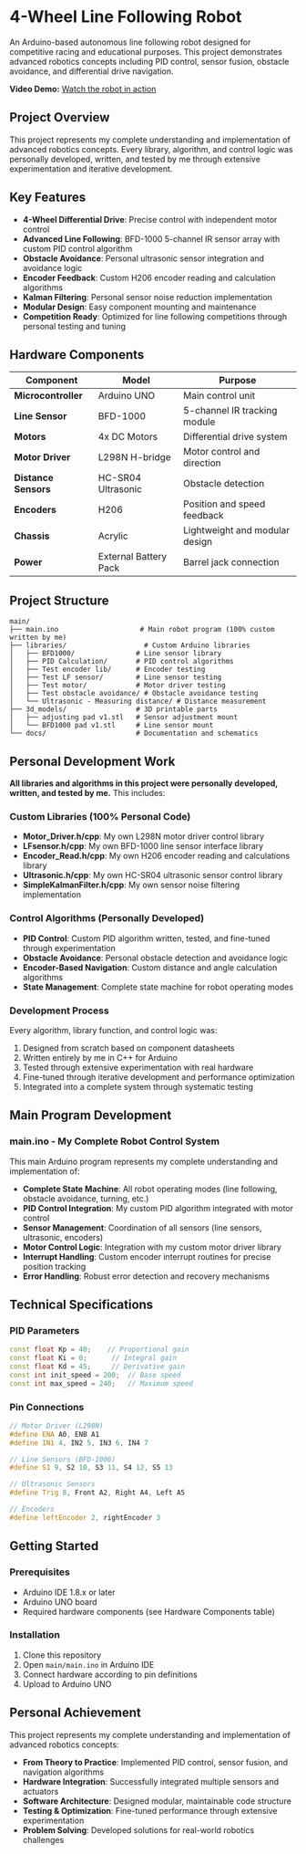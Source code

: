 # 4-Wheel Line Following Robot

An Arduino-based autonomous line following robot designed for competitive racing and educational purposes. This project demonstrates advanced robotics concepts including PID control, sensor fusion, obstacle avoidance, and differential drive navigation.

**Video Demo:** [Watch the robot in action](https://www.youtube.com/watch?v=uRDj3uBrsaU)

## Project Overview

This project represents my complete understanding and implementation of advanced robotics concepts. Every library, algorithm, and control logic was personally developed, written, and tested by me through extensive experimentation and iterative development.

## Key Features

- **4-Wheel Differential Drive**: Precise control with independent motor control
- **Advanced Line Following**: BFD-1000 5-channel IR sensor array with custom PID control algorithm
- **Obstacle Avoidance**: Personal ultrasonic sensor integration and avoidance logic
- **Encoder Feedback**: Custom H206 encoder reading and calculation algorithms
- **Kalman Filtering**: Personal sensor noise reduction implementation
- **Modular Design**: Easy component mounting and maintenance
- **Competition Ready**: Optimized for line following competitions through personal testing and tuning

## Hardware Components

| Component | Model | Purpose |
|-----------|-------|---------|
| **Microcontroller** | Arduino UNO | Main control unit |
| **Line Sensor** | BFD-1000 | 5-channel IR tracking module |
| **Motors** | 4x DC Motors | Differential drive system |
| **Motor Driver** | L298N H-bridge | Motor control and direction |
| **Distance Sensors** | HC-SR04 Ultrasonic | Obstacle detection |
| **Encoders** | H206 | Position and speed feedback |
| **Chassis** | Acrylic | Lightweight and modular design |
| **Power** | External Battery Pack | Barrel jack connection |

## Project Structure

```
main/
├── main.ino                    # Main robot program (100% custom written by me)
├── libraries/                   # Custom Arduino libraries
│   ├── BFD1000/               # Line sensor library
│   ├── PID Calculation/       # PID control algorithms
│   ├── Test encoder lib/      # Encoder testing
│   ├── Test LF sensor/        # Line sensor testing
│   ├── Test motor/            # Motor driver testing
│   ├── Test obstacle avoidance/ # Obstacle avoidance testing
│   └── Ultrasonic - Measuring distance/ # Distance measurement
├── 3d_models/                 # 3D printable parts
│   ├── adjusting pad v1.stl   # Sensor adjustment mount
│   └── BFD1000 pad v1.stl     # Line sensor mount
└── docs/                      # Documentation and schematics
```

## Personal Development Work

**All libraries and algorithms in this project were personally developed, written, and tested by me.** This includes:

### Custom Libraries (100% Personal Code)
- **Motor_Driver.h/cpp**: My own L298N motor driver control library
- **LFsensor.h/cpp**: My own BFD-1000 line sensor interface library
- **Encoder_Read.h/cpp**: My own H206 encoder reading and calculations library
- **Ultrasonic.h/cpp**: My own HC-SR04 ultrasonic sensor control library
- **SimpleKalmanFilter.h/cpp**: My own sensor noise filtering implementation

### Control Algorithms (Personally Developed)
- **PID Control**: Custom PID algorithm written, tested, and fine-tuned through experimentation
- **Obstacle Avoidance**: Personal obstacle detection and avoidance logic
- **Encoder-Based Navigation**: Custom distance and angle calculation algorithms
- **State Management**: Complete state machine for robot operating modes

### Development Process
Every algorithm, library function, and control logic was:
1. Designed from scratch based on component datasheets
2. Written entirely by me in C++ for Arduino
3. Tested through extensive experimentation with real hardware
4. Fine-tuned through iterative development and performance optimization
5. Integrated into a complete system through systematic testing

## Main Program Development

### main.ino - My Complete Robot Control System
This main Arduino program represents my complete understanding and implementation of:

- **Complete State Machine**: All robot operating modes (line following, obstacle avoidance, turning, etc.)
- **PID Control Integration**: My custom PID algorithm integrated with motor control
- **Sensor Management**: Coordination of all sensors (line sensors, ultrasonic, encoders)
- **Motor Control Logic**: Integration with my custom motor driver library
- **Interrupt Handling**: Custom encoder interrupt routines for precise position tracking
- **Error Handling**: Robust error detection and recovery mechanisms
## Technical Specifications

### PID Parameters
```cpp
const float Kp = 40;    // Proportional gain
const float Ki = 0;      // Integral gain  
const float Kd = 45;     // Derivative gain
const int init_speed = 200;  // Base speed
const int max_speed = 240;   // Maximum speed
```

### Pin Connections
```cpp
// Motor Driver (L298N)
#define ENA A0, ENB A1
#define IN1 4, IN2 5, IN3 6, IN4 7

// Line Sensors (BFD-1000)
#define S1 9, S2 10, S3 11, S4 12, S5 13

// Ultrasonic Sensors
#define Trig 8, Front A2, Right A4, Left A5

// Encoders
#define leftEncoder 2, rightEncoder 3
```

## Getting Started

### Prerequisites
- Arduino IDE 1.8.x or later
- Arduino UNO board
- Required hardware components (see Hardware Components table)

### Installation
1. Clone this repository
2. Open `main/main.ino` in Arduino IDE
3. Connect hardware according to pin definitions
4. Upload to Arduino UNO

## Personal Achievement

This project represents my complete understanding and implementation of advanced robotics concepts:

- **From Theory to Practice**: Implemented PID control, sensor fusion, and navigation algorithms
- **Hardware Integration**: Successfully integrated multiple sensors and actuators
- **Software Architecture**: Designed modular, maintainable code structure
- **Testing & Optimization**: Fine-tuned performance through extensive experimentation
- **Problem Solving**: Developed solutions for real-world robotics challenges
